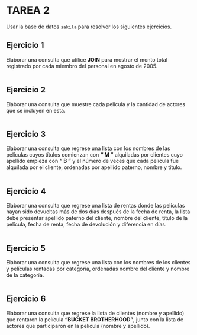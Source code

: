 # TAREA 2
Usar la base de datos `sakila` para resolver los siguientes ejercicios.
## Ejercicio 1
Elaborar una consulta que utilice **JOIN** para mostrar el monto total registrado por cada miembro del personal en agosto de 2005.
```

```
## Ejercicio 2
Elaborar una consulta que muestre cada película y la cantidad de actores que se incluyen en esta.
```

```
## Ejercicio 3
Elaborar una consulta que regrese una lista con los nombres de las películas cuyos títulos comienzan con **“ M ”** alquiladas por clientes cuyo apellido empieza con **“ B ”** y el número de veces que cada película fue alquilada por el cliente, ordenadas por apellido paterno, nombre y título.
```

```
## Ejercicio 4
Elaborar una consulta que regrese una lista de rentas donde las películas hayan sido devueltas más de dos días después de la fecha de renta, la lista debe presentar apellido paterno del cliente, nombre del cliente, título de la película, fecha de renta, fecha de devolución y diferencia en días.
```

```
## Ejercicio 5
Elaborar una consulta que regrese una lista con los nombres de los clientes y películas rentadas por categoría, ordenadas nombre del cliente y nombre de la categoría.
```

```
## Ejercicio 6
Elaborar una consulta que regrese la lista de clientes (nombre y apellido) que rentaron la película **“BUCKET BROTHERHOOD”**, junto con la lista de actores que participaron en la película (nombre y apellido).
```

```
